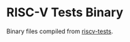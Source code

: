# RISC-V Tests Binary

Binary files compiled from [riscv-tests](https://github.com/riscv-software-src/riscv-tests).
